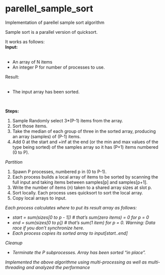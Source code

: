 # parellel_sample_sort
Implementation of parellel sample sort algorithm 
<p>
Sample sort is a parallel version of quicksort. </br>

It works as follows:
</br>
<b>Input:</b></br>
</br>
<ul>
<li> An array of N items
<li> An integer P for number of processes to use.
</ul>
</b>Result:</b></br>
</br>
<ul><li>The input array has been sorted.</ul></br>
</p>

<p>
<b>Steps:</b>
<ol>
<li> Sample Randomly select 3*(P-1) items from the array.
<li> Sort those items.
<li> Take the median of each group of three in the sorted array, producing an array (samples) of (P-1) items.
<li> Add 0 at the start and +inf at the end (or the min and max values of the type being sorted) of the samples array so it has (P+1) items numbered (0 to P).
</ol>
<i>Partition</i>
<ol>
<li> Spawn P processes, numbered p in (0 to P-1).
<li> Each process builds a local array of items to be sorted by scanning the full input and taking items between samples[p] and samples[p+1].
<li> Write the number of items (n) taken to a shared array sizes at slot p.
<li> Sort locally. Each process uses quicksort to sort the local array.
<li> Copy local arrays to input.
</ol>

<i>Each process calculates where to put its result array as follows:<i>
<ul>
<li> start = sum(sizes[0 to p - 1]) # that’s sum(zero items) = 0 for p = 0
<li> end = sum(sizes[0 to p]) # that’s sum(1 item) for p = 0. Warning: Data race if you don’t synchronize here.
<li>Each process copies its sorted array to input[start..end]
</ul>

<i>Cleanup</i>

<ul><li>Terminate the P subprocesses. Array has been sorted “in place”.</ul>
</p>

Implemented the above algorithme using multi-processing as well as multi-threading and analyzed the performance
